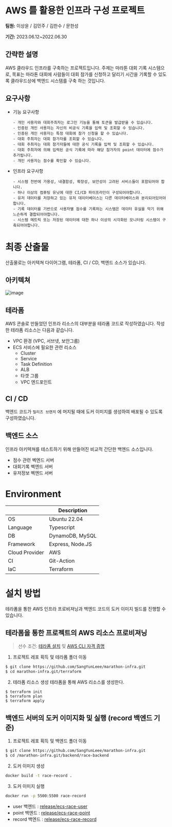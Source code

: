 # AWS 를 활용한 인프라 구성 프로젝트
**팀원:** 이상윤 / 김민주 / 김한수 / 문한성

**기간:** 2023.06.12~2022.06.30

## 간략한 설명
AWS 클라우드 인프라를 구축하는 프로젝트입니다. 주제는 마라톤 대회 기록 시스템으로, 목표는 마라톤 대회에 사람들이 대회 참가를 신청하고 달리기 시간을 기록할 수 있도록 클라우드상에 백엔드 시스템를 구축 하는 것입니다.

## 요구사항
- 기능 요구사항
  ```
  - 개인 사용자와 대회주최자는 로그인 기능을 통해 토큰을 발급받을 수 있습니다.
  - 인증된 개인 사용자는 자신의 비공식 기록을 입력 및 조회할 수 있습니다.
  - 인증된 개인 사용자는 특정 대회에 참가 신청을 할 수 있습니다.
  - 대회 주최자는 대회 참가자를 조회할 수 있습니다.
  - 대회 주최자는 대회 참가자들에 대한 공식 기록을 입력 및 조회할 수 있습니다.
  - 대회 주최자에 의해 입력된 공식 기록에 따라 해당 참가자의 point 데이터에 점수가 추가됩니다.
  - 개인 사용자는 점수를 확인할 수 있습니다.
  ```
- 인프라 요구사항
  ```
  - 시스템 전반에 가용성, 내결함성, 확장성, 보안성이 고려된 서비스들이 포함되어야 합니다.
  - 하나 이상의 컴퓨팅 유닛에 대한 CI/CD 파이프라인이 구성되어야합니다.
  - 유저 데이터를 저장하고 있는 유저 데이터베이스는 다른 데이터베이스와 분리되어있어야 합니다.
  - 기록 데이터를 기반으로 사용자별 점수를 기록하는 시스템은 데이터 유실을 막기 위해 느슨하게 결합되어야합니다.
  - 시스템 메트릭 또는 저장된 데이터에 대한 하나 이상의 시각화된 모니터링 시스템이 구축되어야합니다.
  ```

# 최종 산출물
산출물로는 아키텍쳐 다이어그램, 테라폼, CI / CD, 백엔드 소스가 있습니다.
## 아키텍쳐
![image](https://github.com/SangYunLeee/marathon-infra/assets/35091494/6af8bef4-d878-41ce-9135-b045c8e7a30f)


## 테라폼
AWS 콘솔로 만들었던 인프라 리소스의 대부분을 테라폼 코드로 작성하였습니다.
작성한 테라폼 리소스는 다음과 같습니다.
- VPC 환경 (VPC, 서브넷, 보안그룹)
- ECS 서비스에 필요한 관련 리소스
   - Cluster
   - Service
   - Task Definition
   - ALB
   - 타겟 그룹
   - VPC 엔드포인트

## CI / CD
백엔드 코드가 `릴리즈 브랜치` 에 머지될 때에 도커 이미지를 생성하여 배포될 수 있도록 구성하였습니다.

## 백엔드 소스
인프라 아키텍쳐를 테스트하기 위해 만들어진 비교적 간단한 백엔드 소스입니다.
- 점수 관련 벡엔드 서버
- 대회기록 벡엔드 서버
- 유저정보 벡엔드 서버

# **Environment**  
|                | Description      |
|----------------|------------------|
| OS             | Ubuntu 22.04     |
| Language       | Typescript       |
| DB             | DynamoDB, MySQL  |
| Framework      | Express, Node.JS |
| Cloud Provider | AWS              |
| CI             | Git-Action       |
| IaC            | Terraform        |
 
# 설치 방법
테라폼을 통한 AWS 인프라 프로비져닝과 백엔드 코드의 도커 이미지 빌드를 진행할 수 있습니다.
## 테라폼을 통한 프로젝트의 AWS 리소스 프로비져닝
> 선수 조건:
[테라폼 설치](https://developer.hashicorp.com/terraform/tutorials/aws-get-started/install-cli) 및 
[AWS CLI 자격 증명](https://docs.aws.amazon.com/ko_kr/serverless-application-model/latest/developerguide/prerequisites.html#prerequisites-configure-credentials)

1. 프로젝트 레포 획득 및 테라폼 폴더 이동
```bash
$ git clone https://github.com/SangYunLeee/marathon-infra.git
$ cd marathon-infra.git/terraform
```
2. 테라폼 리소스 생성
테라폼을 통해 AWS 리소스를 생성한다.
```
$ terraform init
$ terraform plan
$ terraform apply
```
## 백엔드 서버의 도커 이미지화 및 실행 (record 백엔드 기준)
1. 프로젝트 레포 획득 및 백엔드 폴더 이동
```bash
$ git clone https://github.com/SangYunLeee/marathon-infra.git
$ cd /marathon-infra.git/backend/race-backend
```
2. 도커 이미지 생성
```bash
docker build -t race-record .
```
3. 도커 이미지 실행
```bash
docker run -p 5500:5500 race-record
```
  - user 백엔드 : [release/ecs-race-user](https://github.com/cs-devops-bootcamp/devops-04-Final-Team3/tree/release/ecs-race-user)
  - point 백엔드 : [release/ecs-race-point](https://github.com/cs-devops-bootcamp/devops-04-Final-Team3/tree/release/ecs-race-point)
  - record 백엔드 : [release/ecs-race-record](https://github.com/cs-devops-bootcamp/devops-04-Final-Team3/tree/release/ecs-race-record)



